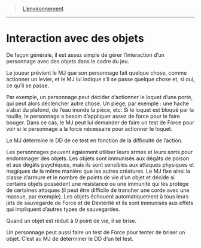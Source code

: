 ﻿---
!GenericItem
Id: environment_hd.md#interaction-avec-des-objets
ParentLink: environment_hd.md#l’environnement
Name: Interaction avec des objets
ParentName: L’environnement
NameLevel: 1
Attributes:
  Name: Interaction avec des objets
  Markdown: >+
    # <!--Name-->Interaction avec des objets<!--/Name-->


    De façon générale, il est assez simple de gérer l’interaction d’un personnage avec des objets dans le cadre du jeu.


    Le joueur prévient le MJ que son personnage fait quelque chose, comme actionner un levier, et le MJ lui indique s’il se passe quelque chose et, si oui, ce qu’il se passe.


    Par exemple, un personnage peut décider d’actionner le loquet d’une porte, qui peut alors déclencher autre chose. Un piège, par exemple : une hache s’abat du plafond, de l’eau inonde la pièce, etc. Si le loquet est bloqué par la rouille, le personnage a besoin d’appliquer assez de force pour le faire bouger. Dans ce cas, le MJ peut lui demander de faire un test de Force pour voir si le personnage a la force nécessaire pour actionner le loquet.


    Le MJ détermine le DD de ce test en fonction de la difficulté de l’action.


    Les personnages peuvent également utiliser leurs armes et leurs sorts pour endommager des objets. Les objets sont immunisés aux dégâts de poison et aux dégâts psychiques, mais ils sont sensibles aux attaques physiques et magiques de la même manière que les autres créatures. Le MJ fixe ainsi la classe d’armure et le nombre de points de vie d’un objet et décide si certains objets possèdent une résistance ou une immunité qui les protège de certaines attaques (il peut être difficile de trancher une corde avec une massue, par exemple). Les objets échouent automatiquement à tous leurs jets de sauvegarde de Force et de Dextérité et ils sont immunisés aux effets qui impliquent d’autres types de sauvegardes.


    Quand un objet est réduit à 0 point de vie, il se brise.


    Un personnage peut aussi faire un test de Force pour tenter de briser un objet. C’est au MJ de déterminer le DD d’un tel test.

AttributesDictionary: >+
  Name: Interaction avec des objets

  Markdown: >+

    # <!--Name-->Interaction avec des objets<!--/Name-->





    De façon générale, il est assez simple de gérer l’interaction d’un personnage avec des objets dans le cadre du jeu.





    Le joueur prévient le MJ que son personnage fait quelque chose, comme actionner un levier, et le MJ lui indique s’il se passe quelque chose et, si oui, ce qu’il se passe.





    Par exemple, un personnage peut décider d’actionner le loquet d’une porte, qui peut alors déclencher autre chose. Un piège, par exemple : une hache s’abat du plafond, de l’eau inonde la pièce, etc. Si le loquet est bloqué par la rouille, le personnage a besoin d’appliquer assez de force pour le faire bouger. Dans ce cas, le MJ peut lui demander de faire un test de Force pour voir si le personnage a la force nécessaire pour actionner le loquet.





    Le MJ détermine le DD de ce test en fonction de la difficulté de l’action.





    Les personnages peuvent également utiliser leurs armes et leurs sorts pour endommager des objets. Les objets sont immunisés aux dégâts de poison et aux dégâts psychiques, mais ils sont sensibles aux attaques physiques et magiques de la même manière que les autres créatures. Le MJ fixe ainsi la classe d’armure et le nombre de points de vie d’un objet et décide si certains objets possèdent une résistance ou une immunité qui les protège de certaines attaques (il peut être difficile de trancher une corde avec une massue, par exemple). Les objets échouent automatiquement à tous leurs jets de sauvegarde de Force et de Dextérité et ils sont immunisés aux effets qui impliquent d’autres types de sauvegardes.





    Quand un objet est réduit à 0 point de vie, il se brise.





    Un personnage peut aussi faire un test de Force pour tenter de briser un objet. C’est au MJ de déterminer le DD d’un tel test.



---
> [L’environnement](hd_environment.md)

---

# Interaction avec des objets

De façon générale, il est assez simple de gérer l’interaction d’un personnage avec des objets dans le cadre du jeu.

Le joueur prévient le MJ que son personnage fait quelque chose, comme actionner un levier, et le MJ lui indique s’il se passe quelque chose et, si oui, ce qu’il se passe.

Par exemple, un personnage peut décider d’actionner le loquet d’une porte, qui peut alors déclencher autre chose. Un piège, par exemple : une hache s’abat du plafond, de l’eau inonde la pièce, etc. Si le loquet est bloqué par la rouille, le personnage a besoin d’appliquer assez de force pour le faire bouger. Dans ce cas, le MJ peut lui demander de faire un test de Force pour voir si le personnage a la force nécessaire pour actionner le loquet.

Le MJ détermine le DD de ce test en fonction de la difficulté de l’action.

Les personnages peuvent également utiliser leurs armes et leurs sorts pour endommager des objets. Les objets sont immunisés aux dégâts de poison et aux dégâts psychiques, mais ils sont sensibles aux attaques physiques et magiques de la même manière que les autres créatures. Le MJ fixe ainsi la classe d’armure et le nombre de points de vie d’un objet et décide si certains objets possèdent une résistance ou une immunité qui les protège de certaines attaques (il peut être difficile de trancher une corde avec une massue, par exemple). Les objets échouent automatiquement à tous leurs jets de sauvegarde de Force et de Dextérité et ils sont immunisés aux effets qui impliquent d’autres types de sauvegardes.

Quand un objet est réduit à 0 point de vie, il se brise.

Un personnage peut aussi faire un test de Force pour tenter de briser un objet. C’est au MJ de déterminer le DD d’un tel test.

